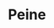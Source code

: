 ---
title: Peine
date: 
draft: false

# descripcion
description : Peine

materials: Plata 925

color: Plateado

dimensions: 1cm x 3cm

code: 02-14-0179

type: "Dijes"

categories: []

# Images
# first image will be shown in the product page
images:
  # - image: "images/path_to_image"
  # La ubicacion de las imagenes es imagenes/Dijes/Dijes.Plata/02-14-0179-peine
  - image: "./images/dijes/plata/02-14-0179-peine.JPG"
---